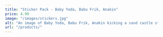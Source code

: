 ```yaml
---
title: "Sticker Pack - Baby Yoda, Babu Frik, Anakin"
price: 4.99
image: "/images/stickers.jpg"
alt: "An image of Baby Yoda, Babu Frik, Anakin kicking a sand castle stickers."
url: "/products/"
---
```

